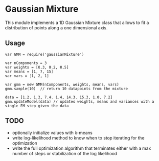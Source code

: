 # Gaussian Mixture

This module implements a 1D Gaussian Mixture class that allows to fit a distribution of points along a one dimensional axis.

## Usage

```
var GMM = require('gaussianMixture')

var nComponents = 3
var weights = [0.3, 0.2, 0.5]
var means = [1, 7, 15]
var vars = [1, 2, 1]

var gmm = new GMM(nComponents, weights, means, vars)
gmm.sample(10)  // return 10 datapoints from the mixture

data = [1.2, 1.3, 7.4, 1.4, 14.3, 15.3, 1.0, 7.2]
gmm.updateModel(data) // updates weights, means and variances with a single EM step given the data
```

## TODO

- optionally initialize values with k-means
- write log-likelihood method to know when to stop iterating for the optimization
- write the full optimization algorithm that terminates either with a max number of steps or stabilization of the log likelihood
